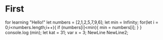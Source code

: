 # First

for learning
"Hello!"
let numbers = [2,1,2,5,7,9,6];
let min = Infinity;
for(let i = 0;i<numbers.length;i++){
    if (numbers[i]<min){
        min = numbers[i]; 
    }
}
console.log (min);
let kat  = 31;
var x = 3;
NewLine
NewLine2;